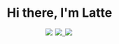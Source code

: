 <p>
  <h1 align="center"><b>Hi there, I'm Latte</h1>
</p>
<p align="center">
  <a href=""><img src="https://img.shields.io/badge/PORTFOLIO-CC6699?style=for-the-badge&logoColor=white alt="Portfolio Frontend" /></a>&nbsp;
  <a href="https://www.linkedin.com/in/linh-th%C3%B9y-7582a41a5/"><img src="https://img.shields.io/static/v1?label=<LABEL>&message=<MESSAGE>&color=E0DDCF alt="Portfolio UX" </a>&nbsp;
  <a href="https://sweeetlatte.github.io/Portfolio-UX/"><img src="https://img.shields.io/badge/PORTFOLIO-CC6699?style=for-the-badge&logoColor=white alt="Portfolio UX" /></a>&nbsp;
</p>
